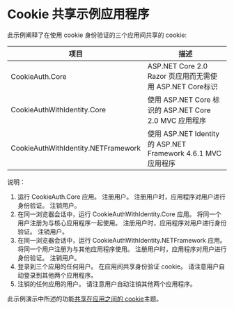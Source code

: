 # <a name="cookie-sharing-sample-app"></a>Cookie 共享示例应用程序

此示例阐释了在使用 cookie 身份验证的三个应用间共享的 cookie:

| 项目                             | 描述 |
| ----------------------------------- | ----------- |
| CookieAuth.Core                     | ASP.NET Core 2.0 Razor 页应用而无需使用 ASP.NET Core标识 |
| CookieAuthWithIdentity.Core         | 使用 ASP.NET Core 标识的 ASP.NET Core 2.0 MVC 应用程序 |
| CookieAuthWithIdentity.NETFramework | 使用 ASP.NET Identity 的 ASP.NET Framework 4.6.1 MVC 应用程序 |

说明：

1. 运行 CookieAuth.Core 应用。 注册用户。 注册用户时，应用程序对用户进行身份验证。 注销用户。
1. 在同一浏览器会话中，运行 CookieAuthWithIdentity.Core 应用。 将同一个用户注册为与核心应用程序一起使用。 注册用户时，应用程序对用户进行身份验证。 注销用户。
1. 在同一浏览器会话中，运行 CookieAuthWithIdentity.NETFramework 应用。 将同一个用户注册为与其他应用程序使用。 注册用户时，应用程序对用户进行身份验证。 注销用户。
1. 登录到三个应用的任何用户。 在应用间共享身份验证 cookie。 请注意用户自动登录到其他两个应用程序。
1. 注销的任何应用的用户。 请注意用户自动注销其他两个应用程序。

此示例演示中所述的功能[共享在应用之间的 cookie](https://docs.microsoft.com/aspnet/core/security/cookie-sharing)主题。
